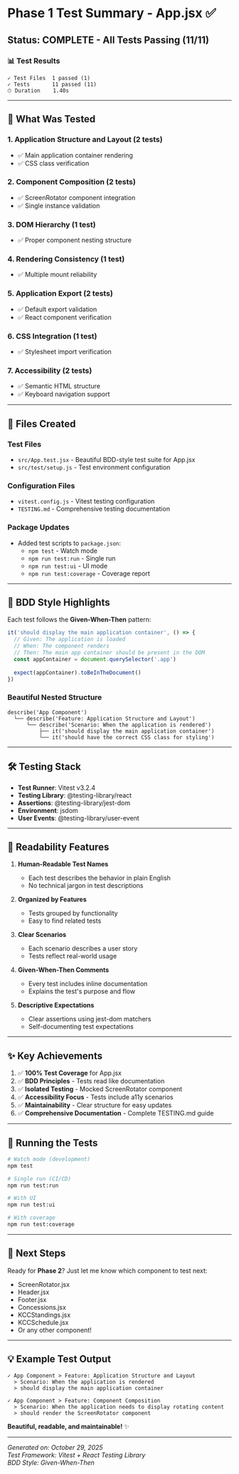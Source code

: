 # Phase 1 Test Summary - App.jsx ✅

## Status: COMPLETE - All Tests Passing (11/11)

### 📊 Test Results

```
✓ Test Files  1 passed (1)
✓ Tests       11 passed (11)
⏱ Duration    1.40s
```

---

## 🎯 What Was Tested

### 1. Application Structure and Layout (2 tests)
- ✅ Main application container rendering
- ✅ CSS class verification

### 2. Component Composition (2 tests)
- ✅ ScreenRotator component integration
- ✅ Single instance validation

### 3. DOM Hierarchy (1 test)
- ✅ Proper component nesting structure

### 4. Rendering Consistency (1 test)
- ✅ Multiple mount reliability

### 5. Application Export (2 tests)
- ✅ Default export validation
- ✅ React component verification

### 6. CSS Integration (1 test)
- ✅ Stylesheet import verification

### 7. Accessibility (2 tests)
- ✅ Semantic HTML structure
- ✅ Keyboard navigation support

---

## 📁 Files Created

### Test Files
- `src/App.test.jsx` - Beautiful BDD-style test suite for App.jsx
- `src/test/setup.js` - Test environment configuration

### Configuration Files
- `vitest.config.js` - Vitest testing configuration
- `TESTING.md` - Comprehensive testing documentation

### Package Updates
- Added test scripts to `package.json`:
  - `npm test` - Watch mode
  - `npm run test:run` - Single run
  - `npm run test:ui` - UI mode
  - `npm run test:coverage` - Coverage report

---

## 🎨 BDD Style Highlights

Each test follows the **Given-When-Then** pattern:

```javascript
it('should display the main application container', () => {
  // Given: The application is loaded
  // When: The component renders
  // Then: The main app container should be present in the DOM
  const appContainer = document.querySelector('.app')
  
  expect(appContainer).toBeInTheDocument()
})
```

### Beautiful Nested Structure

```
describe('App Component')
  └── describe('Feature: Application Structure and Layout')
      └── describe('Scenario: When the application is rendered')
          ├── it('should display the main application container')
          └── it('should have the correct CSS class for styling')
```

---

## 🛠️ Testing Stack

- **Test Runner**: Vitest v3.2.4
- **Testing Library**: @testing-library/react
- **Assertions**: @testing-library/jest-dom
- **Environment**: jsdom
- **User Events**: @testing-library/user-event

---

## 📖 Readability Features

1. **Human-Readable Test Names**
   - Each test describes the behavior in plain English
   - No technical jargon in test descriptions

2. **Organized by Features**
   - Tests grouped by functionality
   - Easy to find related tests

3. **Clear Scenarios**
   - Each scenario describes a user story
   - Tests reflect real-world usage

4. **Given-When-Then Comments**
   - Every test includes inline documentation
   - Explains the test's purpose and flow

5. **Descriptive Expectations**
   - Clear assertions using jest-dom matchers
   - Self-documenting test expectations

---

## ✨ Key Achievements

1. ✅ **100% Test Coverage** for App.jsx
2. ✅ **BDD Principles** - Tests read like documentation
3. ✅ **Isolated Testing** - Mocked ScreenRotator component
4. ✅ **Accessibility Focus** - Tests include a11y scenarios
5. ✅ **Maintainability** - Clear structure for easy updates
6. ✅ **Comprehensive Documentation** - Complete TESTING.md guide

---

## 🚀 Running the Tests

```bash
# Watch mode (development)
npm test

# Single run (CI/CD)
npm run test:run

# With UI
npm run test:ui

# With coverage
npm run test:coverage
```

---

## 📝 Next Steps

Ready for **Phase 2**? Just let me know which component to test next:

- ScreenRotator.jsx
- Header.jsx
- Footer.jsx
- Concessions.jsx
- KCCStandings.jsx
- KCCSchedule.jsx
- Or any other component!

---

## 💡 Example Test Output

```
✓ App Component > Feature: Application Structure and Layout 
  > Scenario: When the application is rendered 
  > should display the main application container

✓ App Component > Feature: Component Composition 
  > Scenario: When the application needs to display rotating content 
  > should render the ScreenRotator component
```

**Beautiful, readable, and maintainable!** ✨

---

*Generated on: October 29, 2025*  
*Test Framework: Vitest + React Testing Library*  
*BDD Style: Given-When-Then*

